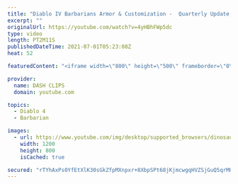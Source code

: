 ```yaml
---
title: "Diablo IV Barbarians Armor & Customization -  Quarterly Update June 2021"
excerpt: ""
originalUrl: https://youtube.com/watch?v=4yHBhFWp5dc
type: video
length: PT2M11S
publishedDateTime: 2021-07-01T05:23:08Z
heat: 52

featuredContent: "<iframe width=\"800\" height=\"500\" frameborder=\"0\" src=\"https://www.youtube.com/embed/4yHBhFWp5dc\" allow=\"accelerometer; autoplay; encrypted-media; gyroscope; picture-in-picture\" allowfullscreen></iframe>"

provider:
  name: DASH CLIPS
  domain: youtube.com

topics:
  - Diablo 4
  - Barbarian

images:
  - url: https://www.youtube.com/img/desktop/supported_browsers/dinosaur.png
    width: 1200
    height: 800
    isCached: true

secured: "rTYhAxPs0YfEtXlK30sGkZfpMXnpxr+8XbpSPt68jKjmcwgqHVZSjGuQ5qrMHxyGX5r4zhNdePEnRQEfKt+hhrEToHnprsHd8wzCiS7OGI1D2g8Ukqirr3mvNq6s35jPVH2B1QAVdS2QG2THh+6evmSBRchP8nW0lBmFCncwarTFt2ui65IPI6CIJSZwZueS2UveFdx8rXYS64YenWKijqh+o3v/p3somUfY9OE/smemjhWW7bai1POlf1RwzHqM1oJQUX22C76/g0u6CD1UlbFKNUSnXtRah/cp0gSN7Tr6MFS9qGxOLo4MXkzHg9fY41uYn+ysOQNr9MXlhun3FWhWcZtxDXVVUSns7qg0EEZ8xooLyG5pS4/D3H4C+9Qz22833bHljgg9oKddSq5HyBo9MM6iUy6U/pYdROSYG+w=;R/m5x3R72XBUluGXsvPIBQ=="
---
```


